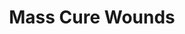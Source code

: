 ---
title: "Mass Cure Wounds"
index: "mass-cure-wounds"
permalink: /spells/mass-cure-wounds/
tags:
  - Spell
  - 5th Level
  - Conjuration
available_for:
  - Bard
  - Cleric
  - Druid
level: "5th Level"
school: "Conjuration"
range: "60 ft"
area: "30 ft"
shape: "Sphere"
comp:
  - V
  - S
description: |
  A wave of healing energy washes out from a point of your choice within range. Choose up to six creatures in a 30-foot-radius sphere centered on that point. Each target regains hit points equal to 3d8 + your spellcasting ability modifier. This spell has no effect on undead or constructs.

  **At higher levels.** When you cast this spell using a spell slot of 6th level or higher, the healing increases by 1d8 for each slot level above 5th.
excerpt: "A wave of healing energy washes out from a point of your choice within range."
source: "Basic Rules"
---